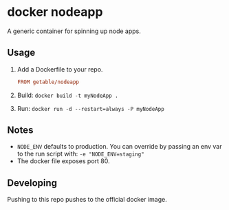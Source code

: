 # docker nodeapp

A generic container for spinning up node apps.

## Usage
1. Add a Dockerfile to your repo.

    ```ini
    FROM getable/nodeapp
    ```

2. Build: `docker build -t myNodeApp .`
3. Run: `docker run -d --restart=always -P myNodeApp`

## Notes
* `NODE_ENV` defaults to production. You can override by passing an env var to the run script with: `-e "NODE_ENV=staging"`
* The docker file exposes port 80.

## Developing
Pushing to this repo pushes to the official docker image.

